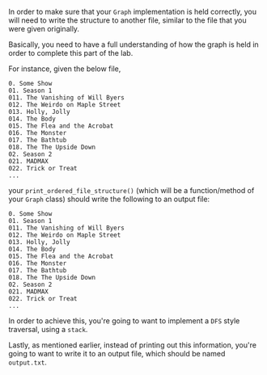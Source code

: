 <!---title{print_ordered_file_structure() Function}--->

<!--badges={Python:100,Algorithms:100}-->

<!--concepts={directedGraphs, introToGraphs, useOfGraphs, Depth First Search (DFS), Stack Manipulation}-->

In order to make sure that your `Graph` implementation is held correctly, you will need to write the structure to another file, similar to the file that you were given originally. 

Basically, you need to have a full understanding of how the graph is held in order to complete this part of the lab. 

For instance, given the below file,

```
0. Some Show
01. Season 1
011. The Vanishing of Will Byers
012. The Weirdo on Maple Street
013. Holly, Jolly
014. The Body
015. The Flea and the Acrobat
016. The Monster
017. The Bathtub
018. The The Upside Down
02. Season 2
021. MADMAX
022. Trick or Treat
...
```

your `print_ordered_file_structure()` (which will be a function/method of your `Graph` class) should write the following to an output file:

```
0. Some Show
01. Season 1
011. The Vanishing of Will Byers
012. The Weirdo on Maple Street
013. Holly, Jolly
014. The Body
015. The Flea and the Acrobat
016. The Monster
017. The Bathtub
018. The The Upside Down
02. Season 2
021. MADMAX
022. Trick or Treat
...
```

In order to achieve this, you're going to want to implement a `DFS` style traversal, using a `stack`.

Lastly, as mentioned earlier, instead of printing out this information, you're going to want to write it to an output file, which should be named `output.txt`. 

